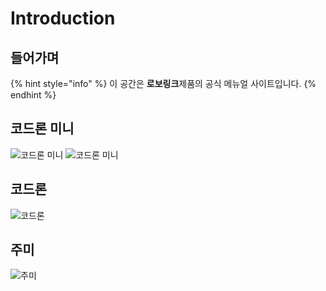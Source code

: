 # Introduction

## 들어가며

{% hint style="info" %}
이 공간은 **로보링크**제품의 공식 메뉴얼 사이트입니다.
{% endhint %}

## 코드론 미니

![&#xCF54;&#xB4DC;&#xB860; &#xBBF8;&#xB2C8;](.gitbook/assets/001.jpg) ![&#xCF54;&#xB4DC;&#xB860; &#xBBF8;&#xB2C8;](.gitbook/assets/002.jpg)

## 코드론

![&#xCF54;&#xB4DC;&#xB860;](.gitbook/assets/003.jpg)

## 주미

![&#xC8FC;&#xBBF8;](.gitbook/assets/004.jpg)


